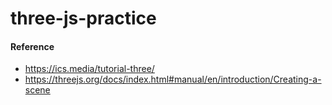 # three-js-practice

#### Reference

- https://ics.media/tutorial-three/
- https://threejs.org/docs/index.html#manual/en/introduction/Creating-a-scene
